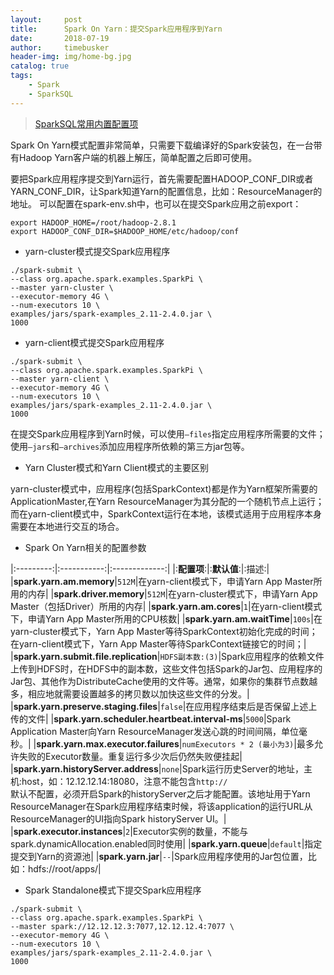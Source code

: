```yaml
---
layout:     post
title:      Spark On Yarn：提交Spark应用程序到Yarn
date:       2018-07-19
author:     timebusker
header-img: img/home-bg.jpg
catalog: true
tags:
    - Spark
    - SparkSQL
---
```


> [SparkSQL常用内置配置项](https://www.cnblogs.com/pekkle/p/10525757.html)

Spark On Yarn模式配置非常简单，只需要下载编译好的Spark安装包，在一台带有Hadoop Yarn客户端的机器上解压，简单配置之后即可使用。

要把Spark应用程序提交到Yarn运行，首先需要配置HADOOP_CONF_DIR或者YARN_CONF_DIR，让Spark知道Yarn的配置信息，比如：ResourceManager的地址。
可以配置在spark-env.sh中，也可以在提交Spark应用之前export：

```
export HADOOP_HOME=/root/hadoop-2.8.1
export HADOOP_CONF_DIR=$HADOOP_HOME/etc/hadoop/conf
```

- yarn-cluster模式提交Spark应用程序

```
./spark-submit \
--class org.apache.spark.examples.SparkPi \
--master yarn-cluster \
--executor-memory 4G \
--num-executors 10 \
examples/jars/spark-examples_2.11-2.4.0.jar \
1000
```

- yarn-client模式提交Spark应用程序

```
./spark-submit \
--class org.apache.spark.examples.SparkPi \
--master yarn-client \
--executor-memory 4G \
--num-executors 10 \
examples/jars/spark-examples_2.11-2.4.0.jar \
1000
```

在提交Spark应用程序到Yarn时候，可以使用`—files`指定应用程序所需要的文件；使用`—jars`和`–archives`添加应用程序所依赖的第三方jar包等。

- Yarn Cluster模式和Yarn Client模式的主要区别

yarn-cluster模式中，应用程序(包括SparkContext)都是作为Yarn框架所需要的ApplicationMaster,在Yarn ResourceManager为其分配的一个随机节点上运行；
而在yarn-client模式中，SparkContext运行在本地，该模式适用于应用程序本身需要在本地进行交互的场合。

- Spark On Yarn相关的配置参数

|:---------:|:-----------:|:-------------:|
|:**配置项**:|:**默认值**:|:描述:|
|**spark.yarn.am.memory**|`512M`|在yarn-client模式下，申请Yarn App Master所用的内存|
|**spark.driver.memory**|`512M`|在yarn-cluster模式下，申请Yarn App Master（包括Driver）所用的内存|
|**spark.yarn.am.cores**|`1`|在yarn-client模式下，申请Yarn App Master所用的CPU核数|
|**spark.yarn.am.waitTime**|`100s`|在yarn-cluster模式下，Yarn App Master等待SparkContext初始化完成的时间；<br>在yarn-client模式下，Yarn App Master等待SparkContext链接它的时间；|
|**spark.yarn.submit.file.replication**|`HDFS副本数:(3)`|Spark应用程序的依赖文件上传到HDFS时，在HDFS中的副本数，这些文件包括Spark的Jar包、应用程序的Jar包、其他作为DistributeCache使用的文件等。通常，如果你的集群节点数越多，相应地就需要设置越多的拷贝数以加快这些文件的分发。|
|**spark.yarn.preserve.staging.files**|`false`|在应用程序结束后是否保留上述上传的文件|
|**spark.yarn.scheduler.heartbeat.interval-ms**|`5000`|Spark Application Master向Yarn ResourceManager发送心跳的时间间隔，单位毫秒。|
|**spark.yarn.max.executor.failures**|`numExecutors * 2 (最小为3)`|最多允许失败的Executor数量。重复运行多少次后仍然失败便挂起|
|**spark.yarn.historyServer.address**|`none`|Spark运行历史Server的地址，主机:host，如：12.12.12.14:18080，注意不能包含`http://`<br>默认不配置，必须开启Spark的historyServer之后才能配置。该地址用于Yarn ResourceManager在Spark应用程序结束时候，将该application的运行URL从ResourceManager的UI指向Spark historyServer UI。|
|**spark.executor.instances**|`2`|Executor实例的数量，不能与spark.dynamicAllocation.enabled同时使用|
|**spark.yarn.queue**|`default`|指定提交到Yarn的资源池|
|**spark.yarn.jar**|`--`|Spark应用程序使用的Jar包位置，比如：hdfs://root/apps/|

- Spark Standalone模式下提交Spark应用程序

```
./spark-submit \
--class org.apache.spark.examples.SparkPi \
--master spark://12.12.12.3:7077,12.12.12.4:7077 \
--executor-memory 4G \
--num-executors 10 \
examples/jars/spark-examples_2.11-2.4.0.jar \
1000
```

